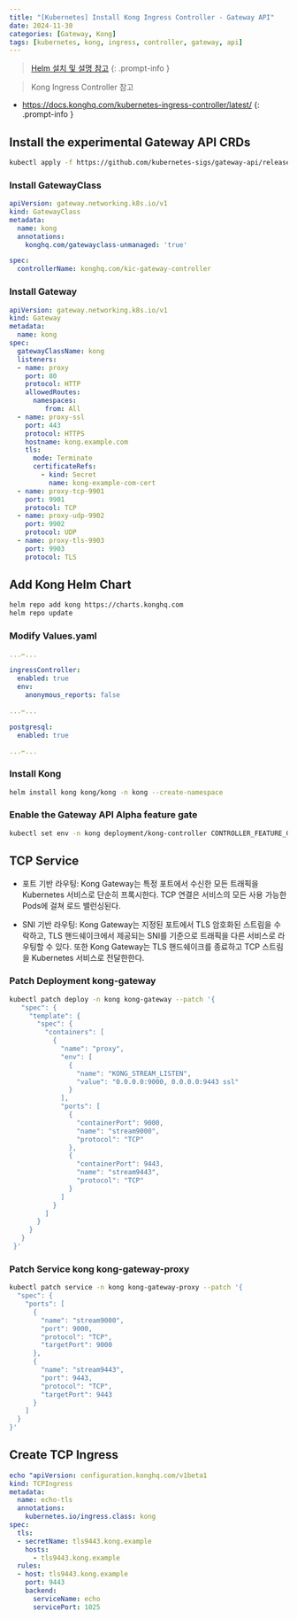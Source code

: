 ```yaml
---
title: "[Kubernetes] Install Kong Ingress Controller - Gateway API"
date: 2024-11-30
categories: [Gateway, Kong]
tags: [kubernetes, kong, ingress, controller, gateway, api]
---
```


> [Helm 설치 및 설명 참고](https://kyungryeol-yoon.github.io/posts/kubernetes-helm/)
{: .prompt-info }

> Kong Ingress Controller 참고
- <https://docs.konghq.com/kubernetes-ingress-controller/latest/>
{: .prompt-info }

## Install the experimental Gateway API CRDs

```bash
kubectl apply -f https://github.com/kubernetes-sigs/gateway-api/releases/download/v1.2.1/experimental-install.yaml
```

### Install GatewayClass

```yaml
apiVersion: gateway.networking.k8s.io/v1
kind: GatewayClass
metadata:
  name: kong
  annotations:
    konghq.com/gatewayclass-unmanaged: 'true'

spec:
  controllerName: konghq.com/kic-gateway-controller
```

### Install Gateway

```yaml
apiVersion: gateway.networking.k8s.io/v1
kind: Gateway
metadata:
  name: kong
spec:
  gatewayClassName: kong
  listeners:
  - name: proxy
    port: 80
    protocol: HTTP
    allowedRoutes:
      namespaces:
         from: All
  - name: proxy-ssl
    port: 443
    protocol: HTTPS
    hostname: kong.example.com
    tls:
      mode: Terminate
      certificateRefs:
        - kind: Secret
          name: kong-example-com-cert
  - name: proxy-tcp-9901
    port: 9901
    protocol: TCP
  - name: proxy-udp-9902
    port: 9902
    protocol: UDP
  - name: proxy-tls-9903
    port: 9903
    protocol: TLS
```

## Add Kong Helm Chart

```bash
helm repo add kong https://charts.konghq.com
helm repo update
```

### Modify Values.yaml

```yaml
...✂...

ingressController:
  enabled: true
  env:
    anonymous_reports: false

...✂...

postgresql:
  enabled: true

...✂...
```

### Install Kong

```bash
helm install kong kong/kong -n kong --create-namespace 
```

### Enable the Gateway API Alpha feature gate

```bash
kubectl set env -n kong deployment/kong-controller CONTROLLER_FEATURE_GATES="GatewayAlpha=true" -c ingress-controller
```

## TCP Service

- 포트 기반 라우팅: Kong Gateway는 특정 포트에서 수신한 모든 트래픽을 Kubernetes 서비스로 단순히 프록시한다. TCP 연결은 서비스의 모든 사용 가능한 Pods에 걸쳐 로드 밸런싱된다.

- SNI 기반 라우팅: Kong Gateway는 지정된 포트에서 TLS 암호화된 스트림을 수락하고, TLS 핸드쉐이크에서 제공되는 SNI를 기준으로 트래픽을 다른 서비스로 라우팅할 수 있다. 또한 Kong Gateway는 TLS 핸드쉐이크를 종료하고 TCP 스트림을 Kubernetes 서비스로 전달한한다.

### Patch Deployment kong-gateway

```bash
kubectl patch deploy -n kong kong-gateway --patch '{
   "spec": {
     "template": {
       "spec": {
         "containers": [
           {
             "name": "proxy",
             "env": [
               {
                 "name": "KONG_STREAM_LISTEN",
                 "value": "0.0.0.0:9000, 0.0.0.0:9443 ssl"
               }
             ],
             "ports": [
               {
                 "containerPort": 9000,
                 "name": "stream9000",
                 "protocol": "TCP"
               },
               {
                 "containerPort": 9443,
                 "name": "stream9443",
                 "protocol": "TCP"
               }
             ]
           }
         ]
       }
     }
   }
 }'
```

### Patch Service kong kong-gateway-proxy

```bash
kubectl patch service -n kong kong-gateway-proxy --patch '{
  "spec": {
    "ports": [
      {
        "name": "stream9000",
        "port": 9000,
        "protocol": "TCP",
        "targetPort": 9000
      },
      {
        "name": "stream9443",
        "port": 9443,
        "protocol": "TCP",
        "targetPort": 9443
      }
    ]
  }
}'
```

## Create TCP Ingress

```yaml
echo "apiVersion: configuration.konghq.com/v1beta1
kind: TCPIngress
metadata:
  name: echo-tls
  annotations:
    kubernetes.io/ingress.class: kong
spec:
  tls:
  - secretName: tls9443.kong.example
    hosts:
      - tls9443.kong.example
  rules:
  - host: tls9443.kong.example
    port: 9443
    backend:
      serviceName: echo
      servicePort: 1025
```